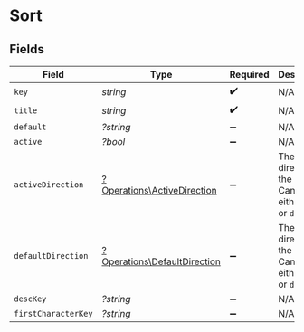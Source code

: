 # Sort


## Fields

| Field                                                                       | Type                                                                        | Required                                                                    | Description                                                                 | Example                                                                     |
| --------------------------------------------------------------------------- | --------------------------------------------------------------------------- | --------------------------------------------------------------------------- | --------------------------------------------------------------------------- | --------------------------------------------------------------------------- |
| `key`                                                                       | *string*                                                                    | :heavy_check_mark:                                                          | N/A                                                                         | titleSort                                                                   |
| `title`                                                                     | *string*                                                                    | :heavy_check_mark:                                                          | N/A                                                                         | Title                                                                       |
| `default`                                                                   | *?string*                                                                   | :heavy_minus_sign:                                                          | N/A                                                                         | asc                                                                         |
| `active`                                                                    | *?bool*                                                                     | :heavy_minus_sign:                                                          | N/A                                                                         | false                                                                       |
| `activeDirection`                                                           | [?Operations\ActiveDirection](../../Models/Operations/ActiveDirection.md)   | :heavy_minus_sign:                                                          | The direction of the sort. Can be either `asc` or `desc`.<br/>              | asc                                                                         |
| `defaultDirection`                                                          | [?Operations\DefaultDirection](../../Models/Operations/DefaultDirection.md) | :heavy_minus_sign:                                                          | The direction of the sort. Can be either `asc` or `desc`.<br/>              | asc                                                                         |
| `descKey`                                                                   | *?string*                                                                   | :heavy_minus_sign:                                                          | N/A                                                                         | titleSort:desc                                                              |
| `firstCharacterKey`                                                         | *?string*                                                                   | :heavy_minus_sign:                                                          | N/A                                                                         | /library/sections/2/firstCharacter                                          |